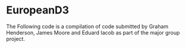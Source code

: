 # EuropeanD3

The Following code is a compilation of code submitted by Graham Henderson, James Moore and Eduard Iacob as 
part of the major group project.
